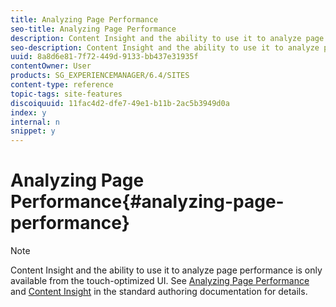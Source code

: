 ```yaml
---
title: Analyzing Page Performance
seo-title: Analyzing Page Performance
description: Content Insight and the ability to use it to analyze page performance is only available from the touch-optimized UI.
seo-description: Content Insight and the ability to use it to analyze page performance is only available from the touch-optimized UI.
uuid: 8a8d6e81-7f72-449d-9133-bb437e31935f
contentOwner: User
products: SG_EXPERIENCEMANAGER/6.4/SITES
content-type: reference
topic-tags: site-features
discoiquuid: 11fac4d2-dfe7-49e1-b11b-2ac5b3949d0a
index: y
internal: n
snippet: y
---
```


# Analyzing Page Performance{#analyzing-page-performance}

>[!NOTE]
>
>Content Insight and the ability to use it to analyze page performance is only available from the touch-optimized UI. See [Analyzing Page Performance](../../../sites/authoring/using/ci-analyze.md) and [Content Insight](../../../sites/authoring/using/content-insights.md) in the standard authoring documentation for details.

